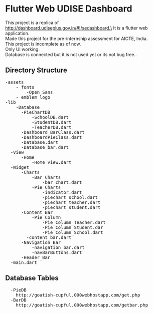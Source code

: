 # Flutter Web UDISE Dashboard

This project is a replica of http://dashboard.udiseplus.gov.in/#!/sedashboard.\
It is a flutter web application.\
Made this project for the pre-internship assessment for AICTE, India.\
This project is incomplete as of now.\
Only UI working.\
Database is connected but it is not used yet or its not bug free..


## Directory Structure
<pre>
-assets  
    - fonts  
        -Open_Sans
    - emblem logo
-lib
    -Database
      -PieChartDB
          -SchoolDB.dart
          -StudentDB.dart
          -TeacherDB.dart
      -Dashboard_BarClass.dart
      -DashboardPieClass.dart
      -Database.dart
      -Database_bar.dart
  -View
      -Home
          -Home_view.dart
  -Widget
      -Charts
          -Bar_Charts
              -bar_chart.dart
          -Pie_Charts
              -indicator.dart
              -piechart_school.dart
              -piechart_teacher.dart
              -piechart_student.dart
      -Content_Bar
          -Pie_Column
              -Pie_Column_Teacher.dart
              -Pie_Column_Student.dar
              -Pie_Column_School.dart
        -content_bar.dart
      -Navigation_Bar
          -navigation_bar.dart
          -navBarButtons.dart
      -Header_Bar
  -main.dart
</pre>  
## Database Tables
<pre>
  -PieDB
    http://goatish-cupful.000webhostapp.com/get.php 
  -BarDB
    http://goatish-cupful.000webhostapp.com/getbar.php 
</pre>
